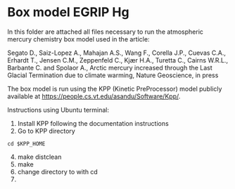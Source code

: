 # Box model EGRIP Hg
In this folder are attached all files necessary to run the atmospheric mercury chemistry box model used in the article:

Segato D., Saiz-Lopez A., Mahajan A.S., Wang F., Corella J.P., Cuevas C.A., Erhardt T., Jensen C.M., Zeppenfeld C., Kjær H.A., Turetta C., Cairns W.R.L., Barbante C. and Spolaor A., Arctic mercury increased through the Last Glacial Termination due to climate warming, Nature Geoscience, in press

The box model is run using the KPP (Kinetic PreProcessor) model publicly available at https://people.cs.vt.edu/asandu/Software/Kpp/.

Instructions using Ubuntu terminal:
1) Install KPP following the documentation instructions
2) Go to KPP directory
```
cd $KPP_HOME
```
4) make distclean
5) make
6) change directory to with cd
7) 
